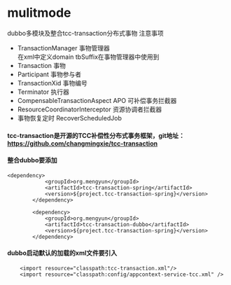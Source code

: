 # mulitmode
dubbo多模块及整合tcc-transaction分布式事物
注意事项
- TransactionManager 事物管理器  
在xml中定义domain tbSuffix在事物管理器中使用到
- Transaction 事物
- Participant 事物参与者
- TransactionXid  事物编号
- Terminator 执行器
- CompensableTransactionAspect APO 可补偿事务拦截器
- ResourceCoordinatorInterceptor 资源协调者拦截器
- 事物恢复定时 RecoverScheduledJob
#### tcc-transaction是开源的TCC补偿性分布式事务框架，git地址：https://github.com/changmingxie/tcc-transaction 
#### 整合dubbo要添加
```
<dependency>
            <groupId>org.mengyun</groupId>
            <artifactId>tcc-transaction-spring</artifactId>
            <version>${project.tcc-transaction-spring}</version>
        </dependency>

        <dependency>
            <groupId>org.mengyun</groupId>
            <artifactId>tcc-transaction-dubbo</artifactId>
            <version>${project.tcc-transaction-spring}</version>
        </dependency>
```
#### dubbo启动默认的加载的xml文件要引入
```
    <import resource="classpath:tcc-transaction.xml"/>
    <import resource="classpath:config/appcontext-service-tcc.xml" />
```
